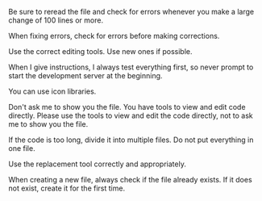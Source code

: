 Be sure to reread the file and check for errors whenever you make a large change of 100 lines or more.

When fixing errors, check for errors before making corrections.

Use the correct editing tools. Use new ones if possible.

When I give instructions, I always test everything first, so never prompt to start the development server at the beginning.

You can use icon libraries.

Don't ask me to show you the file. You have tools to view and edit code directly. Please use the tools to view and edit the code directly, not to ask me to show you the file.

If the code is too long, divide it into multiple files. Do not put everything in one file.

Use the replacement tool correctly and appropriately.

When creating a new file, always check if the file already exists. If it does not exist, create it for the first time.